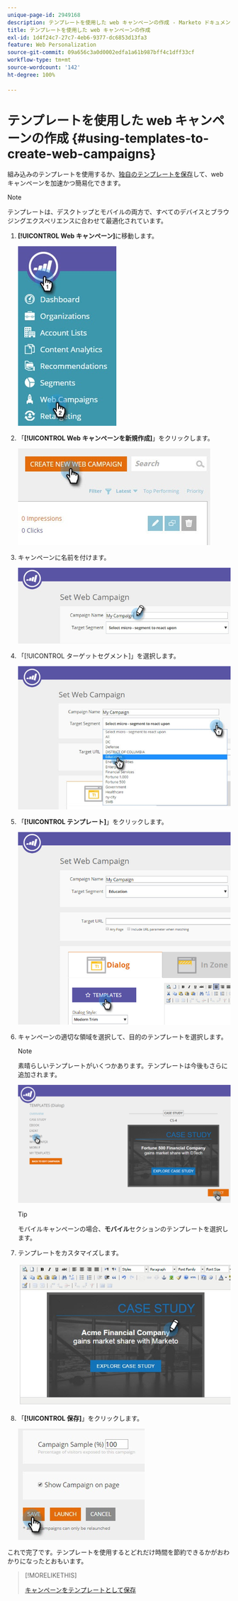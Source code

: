 ```yaml
---
unique-page-id: 2949168
description: テンプレートを使用した web キャンペーンの作成 - Marketo ドキュメント - 製品ドキュメント
title: テンプレートを使用した web キャンペーンの作成
exl-id: 1d4f24c7-27c7-4eb6-9377-dc6853d13fa3
feature: Web Personalization
source-git-commit: 09a656c3a0d0002edfa1a61b987bff4c1dff33cf
workflow-type: tm+mt
source-wordcount: '142'
ht-degree: 100%

---
```


# テンプレートを使用した web キャンペーンの作成 {#using-templates-to-create-web-campaigns}

組み込みのテンプレートを使用するか、[独自のテンプレートを保存](save-your-campaign-as-a-template.md)して、web キャンペーンを加速かつ簡易化できます。

>[!NOTE]
>
>テンプレートは、デスクトップとモバイルの両方で、すべてのデバイスとブラウジングエクスペリエンスに合わせて最適化されています。

1. **[!UICONTROL Web キャンペーン]**&#x200B;に移動します。

   ![](assets/web-campaigns-hand.jpg)

1. 「**[!UICONTROL Web キャンペーンを新規作成]**」をクリックします。

   ![](assets/create-new-web-campaign-create-hand.jpg)

1. キャンペーンに名前を付けます。

   ![](assets/set-web-campaign-my-campaign-hand.jpg)

1. 「[!UICONTROL ターゲットセグメント]」を選択します。

   ![](assets/set-web-campaign-education.jpg)

1. 「**[!UICONTROL テンプレート]**」をクリックします。

   ![](assets/templates.png)

1. キャンペーンの適切な領域を選択して、目的のテンプレートを選択します。

   >[!NOTE]
   >
   >素晴らしいテンプレートがいくつかあります。テンプレートは今後もさらに追加されます。

   ![](assets/select.png)

   >[!TIP]
   >
   >モバイルキャンペーンの場合、**モバイル**&#x200B;セクションのテンプレートを選択します。

1. テンプレートをカスタマイズします。

   ![](assets/customize-template.jpg)

1. 「**[!UICONTROL 保存]**」をクリックします。

   ![](assets/click-save-hand.jpg)

これで完了です。テンプレートを使用するとどれだけ時間を節約できるかがおわかりになったとおもいます。

>[!MORELIKETHIS]
>
>[キャンペーンをテンプレートとして保存](/help/marketo/product-docs/web-personalization/using-templates/save-your-campaign-as-a-template.md)

